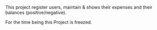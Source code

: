 This project register users, maintain & shows their expenses and their balances (positive/negative). 

For the time being this Project is freezed.

